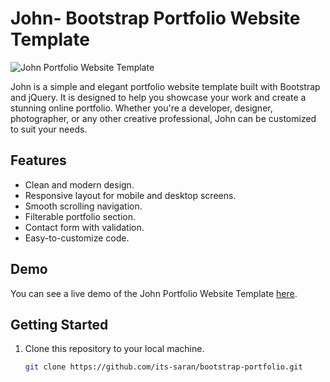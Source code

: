 # John- Bootstrap Portfolio Website Template

![John Portfolio Website Template](demo.jpg)

John is a simple and elegant portfolio website template built with Bootstrap and jQuery. It is designed to help you showcase your work and create a stunning online portfolio. Whether you're a developer, designer, photographer, or any other creative professional, John can be customized to suit your needs.

## Features

- Clean and modern design.
- Responsive layout for mobile and desktop screens.
- Smooth scrolling navigation.
- Filterable portfolio section.
- Contact form with validation.
- Easy-to-customize code.

## Demo

You can see a live demo of the John Portfolio Website Template [here](https://your-demo-link.com).

## Getting Started

1. Clone this repository to your local machine.

   ```bash
   git clone https://github.com/its-saran/bootstrap-portfolio.git
